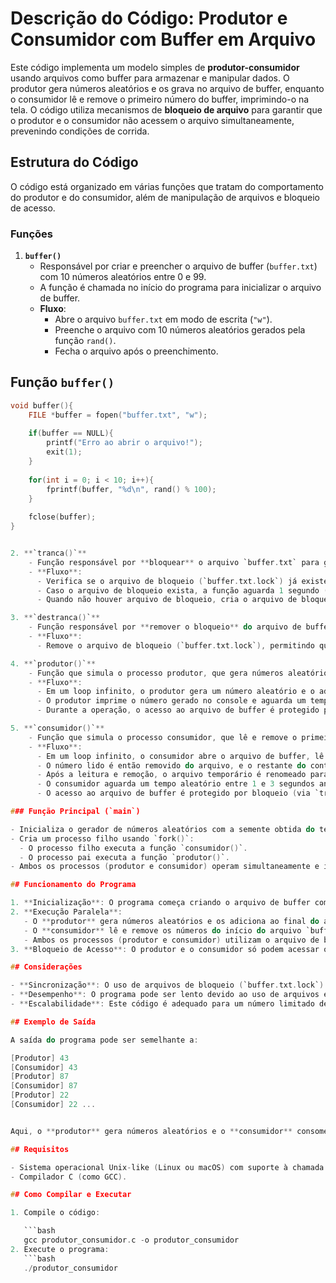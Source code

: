 # Descrição do Código: Produtor e Consumidor com Buffer em Arquivo

Este código implementa um modelo simples de **produtor-consumidor** usando arquivos como buffer para armazenar e manipular dados. O produtor gera números aleatórios e os grava no arquivo de buffer, enquanto o consumidor lê e remove o primeiro número do buffer, imprimindo-o na tela. O código utiliza mecanismos de **bloqueio de arquivo** para garantir que o produtor e o consumidor não acessem o arquivo simultaneamente, prevenindo condições de corrida.

## Estrutura do Código

O código está organizado em várias funções que tratam do comportamento do produtor e do consumidor, além de manipulação de arquivos e bloqueio de acesso.

### Funções

1. **`buffer()`**
    - Responsável por criar e preencher o arquivo de buffer (`buffer.txt`) com 10 números aleatórios entre 0 e 99.
    - A função é chamada no início do programa para inicializar o arquivo de buffer.
    - **Fluxo**:
      - Abre o arquivo `buffer.txt` em modo de escrita (`"w"`).
      - Preenche o arquivo com 10 números aleatórios gerados pela função `rand()`.
      - Fecha o arquivo após o preenchimento.
## Função `buffer()`

```c
void buffer(){
    FILE *buffer = fopen("buffer.txt", "w");
    
    if(buffer == NULL){
        printf("Erro ao abrir o arquivo!");
        exit(1);
    }
    
    for(int i = 0; i < 10; i++){
        fprintf(buffer, "%d\n", rand() % 100);
    }
    
    fclose(buffer);
}


2. **`tranca()`**
    - Função responsável por **bloquear** o arquivo `buffer.txt` para garantir que apenas um processo (produtor ou consumidor) possa acessá-lo por vez.
    - **Fluxo**:
      - Verifica se o arquivo de bloqueio (`buffer.txt.lock`) já existe, o que indica que o arquivo de buffer está sendo acessado.
      - Caso o arquivo de bloqueio exista, a função aguarda 1 segundo (1.000.000 de microssegundos) e tenta novamente.
      - Quando não houver arquivo de bloqueio, cria o arquivo de bloqueio (`buffer.txt.lock`) para indicar que o processo está acessando o buffer.

3. **`destranca()`**
    - Função responsável por **remover o bloqueio** do arquivo de buffer, permitindo que outro processo acesse o arquivo.
    - **Fluxo**:
      - Remove o arquivo de bloqueio (`buffer.txt.lock`), permitindo que o próximo processo possa acessar o buffer.

4. **`produtor()`**
    - Função que simula o processo produtor, que gera números aleatórios e os adiciona ao buffer.
    - **Fluxo**:
      - Em um loop infinito, o produtor gera um número aleatório e o adiciona ao final do arquivo `buffer.txt` usando o modo de abertura `"a"` (apêndice).
      - O produtor imprime o número gerado no console e aguarda um tempo aleatório entre 1 e 3 segundos antes de gerar o próximo número.
      - Durante a operação, o acesso ao arquivo de buffer é protegido por bloqueio (via `tranca()` e `destranca()`).

5. **`consumidor()`**
    - Função que simula o processo consumidor, que lê e remove o primeiro número do buffer.
    - **Fluxo**:
      - Em um loop infinito, o consumidor abre o arquivo de buffer, lê o primeiro número e imprime no console.
      - O número lido é então removido do arquivo, e o restante do conteúdo do arquivo é copiado para um arquivo temporário (`temp.txt`).
      - Após a leitura e remoção, o arquivo temporário é renomeado para substituir o arquivo de buffer original.
      - O consumidor aguarda um tempo aleatório entre 1 e 3 segundos antes de consumir o próximo número.
      - O acesso ao arquivo de buffer é protegido por bloqueio (via `tranca()` e `destranca()`).

### Função Principal (`main`)

- Inicializa o gerador de números aleatórios com a semente obtida do tempo atual (`srand(time(NULL))`).
- Cria um processo filho usando `fork()`:
  - O processo filho executa a função `consumidor()`.
  - O processo pai executa a função `produtor()`.
- Ambos os processos (produtor e consumidor) operam simultaneamente e interagem com o arquivo de buffer de forma coordenada.

## Funcionamento do Programa

1. **Inicialização**: O programa começa criando o arquivo de buffer com 10 números aleatórios usando a função `buffer()`.
2. **Execução Paralela**:
   - O **produtor** gera números aleatórios e os adiciona ao final do arquivo `buffer.txt` em intervalos aleatórios.
   - O **consumidor** lê e remove os números do início do arquivo `buffer.txt` e os imprime na tela.
   - Ambos os processos (produtor e consumidor) utilizam o arquivo de bloqueio (`buffer.txt.lock`) para garantir que o acesso ao arquivo de buffer seja exclusivo em cada momento.
3. **Bloqueio de Acesso**: O produtor e o consumidor só podem acessar o arquivo de buffer quando o arquivo de bloqueio não existe. Isso evita que ambos acessem o arquivo simultaneamente, prevenindo problemas de concorrência.

## Considerações

- **Sincronização**: O uso de arquivos de bloqueio (`buffer.txt.lock`) garante que apenas um processo tenha acesso ao arquivo de buffer de cada vez, garantindo a integridade dos dados.
- **Desempenho**: O programa pode ser lento devido ao uso de arquivos e à necessidade de aguardar a liberação do bloqueio. A função `usleep()` é utilizada para fazer o programa aguardar antes de tentar novamente, o que pode aumentar o tempo de execução dependendo da disponibilidade do arquivo.
- **Escalabilidade**: Este código é adequado para um número limitado de produtores e consumidores. Se o número de processos for muito grande, pode haver impacto no desempenho devido ao uso de arquivos e bloqueios.

## Exemplo de Saída

A saída do programa pode ser semelhante a:

[Produtor] 43 
[Consumidor] 43 
[Produtor] 87 
[Consumidor] 87 
[Produtor] 22 
[Consumidor] 22 ...


Aqui, o **produtor** gera números aleatórios e o **consumidor** consome um número de cada vez.

## Requisitos

- Sistema operacional Unix-like (Linux ou macOS) com suporte à chamada de sistema `fork()`.
- Compilador C (como GCC).

## Como Compilar e Executar

1. Compile o código:

   ```bash
   gcc produtor_consumidor.c -o produtor_consumidor
2. Execute o programa:
   ```bash
   ./produtor_consumidor

